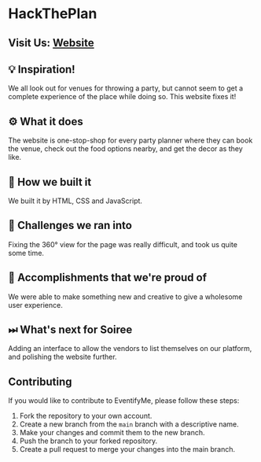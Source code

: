 # HackThePlan

## Visit Us: [Website](https://gauriimaheshwarii.github.io/HackThePlan/index.html)

## 💡 Inspiration!
We all look out for venues for throwing a party, but cannot seem to get a complete experience of the place while doing so. This website fixes it!

## ⚙ What it does
The website is one-stop-shop for every party planner where they can book the venue, check out the food options nearby, and get the decor as they like.

## 🔧 How we built it
We built it by HTML, CSS and JavaScript.

## 💪 Challenges we ran into
Fixing the 360° view for the page was really difficult, and took us quite some time.

## 📌 Accomplishments that we're proud of
We were able to make something new and creative to give a wholesome user experience.

## ⏭  What's next for Soiree
Adding an interface to allow the vendors to list themselves on our platform, and polishing the website further.

## Contributing

If you would like to contribute to EventifyMe, please follow these steps:

1. Fork the repository to your own account.
2. Create a new branch from the `main` branch with a descriptive name.
3. Make your changes and commit them to the new branch.
4. Push the branch to your forked repository.
5. Create a pull request to merge your changes into the main branch.
